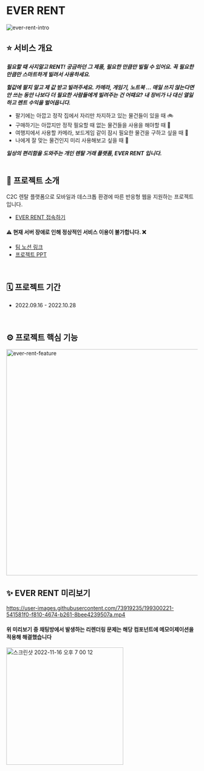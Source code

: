 # EVER RENT
![ever-rent-intro](https://user-images.githubusercontent.com/73919235/197952862-5f082cab-95ca-4f11-bf0c-faec3f0e7693.png)


## ⭐️ 서비스 개요
***필요할 때 사지말고 RENT! 궁금하던 그 제품, 필요한 만큼만 빌릴 수 있어요. 꼭 필요한 만큼만 스마트하게 빌려서 사용하세요.***

***헐값에 팔지 말고 제 값 받고 빌려주세요. 카메라, 게임기, 노트북 … 매일 쓰지 않는다면 안 쓰는 동안 나보다 더 필요한 사람들에게 빌려주는 건 어때요? 내 장비가 나 대신 열일하고 렌트 수익을 벌어옵니다.*** 

- 팔기에는 아깝고 정작 집에서 자리만 차지하고 있는 물건들이 있을 때 🚲
- 구매하기는 아깝지만 정작 필요할 때 없는 물건들을 사용을 해야할 때 🔌
- 여행지에서 사용할 카메라, 보드게임 같이 잠시 필요한 물건을 구하고 싶을 때 👾
- 나에게 잘 맞는 물건인지 미리 사용해보고 싶을 때 🧑‍

***일상의 편리함을 도와주는 개인 렌탈 거래 플랫폼, EVER RENT 입니다.***
<br><br>

## 📢 프로젝트 소개
C2C 렌탈 플랫폼으로 모바일과 데스크톱 환경에 따른 반응형 웹을 지원하는 프로젝트입니다.
- [EVER RENT 접속하기](https://ever-rent.vercel.app/)
#### ⚠️ 현재 서버 장애로 인해 정상적인 서비스 이용이 불가합니다. ❌
- [팀 노션 링크](https://peach-ferryboat-24d.notion.site/EVER-RENT-4cfbf7de283d418da269c95af4cd2cd7)
- [프로젝트 PPT](https://www.miricanvas.com/v/11i237l)
<br>

## 🗓 프로젝트 기간
- 2022.09.16 - 2022.10.28
<br>

## ⚙️ 프로젝트 핵심 기능
<img width="594" alt="ever-rent-feature" src="https://user-images.githubusercontent.com/73919235/199303872-cd3da5f3-d814-4a87-a26b-e4037ec36920.png">
<br>

## ✨ EVER RENT 미리보기
https://user-images.githubusercontent.com/73919235/199300221-541581f0-f810-4674-b261-8bee4239507a.mp4
#### 위 미리보기 중 채팅방에서 발생하는 리렌더링 문제는 해당 컴포넌트에 메모이제이션을 적용해 해결했습니다
<img width="308" alt="스크린샷 2022-11-16 오후 7 00 12" src="https://user-images.githubusercontent.com/73919235/202154379-5c167f4f-9b3d-4fbb-92a0-1be59b1c2826.png">

